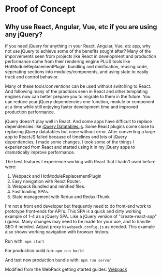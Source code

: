 # Proof of Concept

Why use React, Angular, Vue, etc if you are using any jQuery?
----
 If you need jQuery for anything in your React, Angular, Vue, etc app, why not use jQuery to achieve some of the benefits sought after? Many of the imporvements seen from projects like React in development and production performance come from their rendering engine PLUS tools like HotModuleReplacementPlugin, bundling and minification, reusing code, seperating sections into modules/components, and using state to easily track and control behavior. 

 Many of these tools/conventions can be used without switching to React. And following many of the practices seen in React and other templating engines now can better prepare you to migrate to them in the future. You can reduce your jQuery dependencies one function, module or component at a time while still enjoying faster development time and improved production performance.

 jQuery doesn't play well in React. And some apps have difficult to replace dependencies like [jQuery Datatables.js](https://datatables.net/). Some React plugins come close to replacing jQuery datatables but none without error. After converting a large app to ReactJS failed because of timelines and lots of jQuery dependencies, I made some changes. I took some of the things I experienced from React and started using it in my jQuery apps to dramatically improve performance.

The best features I experience working with React that I hadn't used before were:

1. Webpack and HotModuleReplacementPlugin
2. Easy navigation with React Router.
3. Webpack Bundled and minified files.
4. Fast loading SPAs.
5. State management with Redux and Redux-Thunk

I'm not a front end developer but frequently need to do front-end work to prototype front-ends for API's. This SPA is a quick and dirty working example of 1-4 as a jQuery SPA. Like a jQuery version of "create-react-app" i guess. Many changes may need to be made for your use, and to handle SEO if needed. Adjust proxy in `webpack.config.js` as needed. This example also shows working navigation with browser history.  

Run with: `npm start`

For production build run: `npm run build`  

And test new production bundle with: `npm run server`  

Modified from the WebPack getting started guides:
[Webpack](https://webpack.js.org/guides/getting-started)